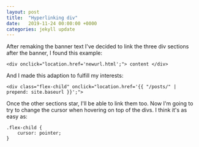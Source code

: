 ```yaml
---
layout: post
title:  "Hyperlinking div"
date:   2019-11-24 00:00:00 +0000
categories: jekyll update
---
```


After remaking the banner text I've decided to link the three div sections after the banner, I found this example:

```
<div onclick="location.href='newurl.html';"> content </div>
```

And I made this adaption to fulfill my interests:

```
<div class="flex-child" onclick="location.href='{{ "/posts/" | prepend: site.baseurl }}';">
```
Once the other sections star, I'll be able to link them too. Now I'm going to try to change the cursor when hovering on top of the divs. I think it's as easy as:

```
.flex-child {
	cursor: pointer;
}
```